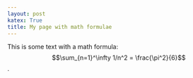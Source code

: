 ```yaml
---
layout: post
katex: True
title: My page with math formulae
---
```


This is some text with a math formula: $$\sum_{n=1}^\infty 1/n^2 = \frac{\pi^2}{6}$$.
